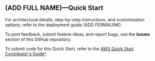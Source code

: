 ## (ADD FULL NAME)—Quick Start

For architectural details, step-by-step instructions, and customization options, refer to the deployment guide (ADD PERMALINK).

To post feedback, submit feature ideas, and report bugs, use the **Issues** section of this GitHub repository. 

To submit code for this Quick Start, refer to the [AWS Quick Start Contributor's Guide^](https://fwd.aws/NwqYA?).